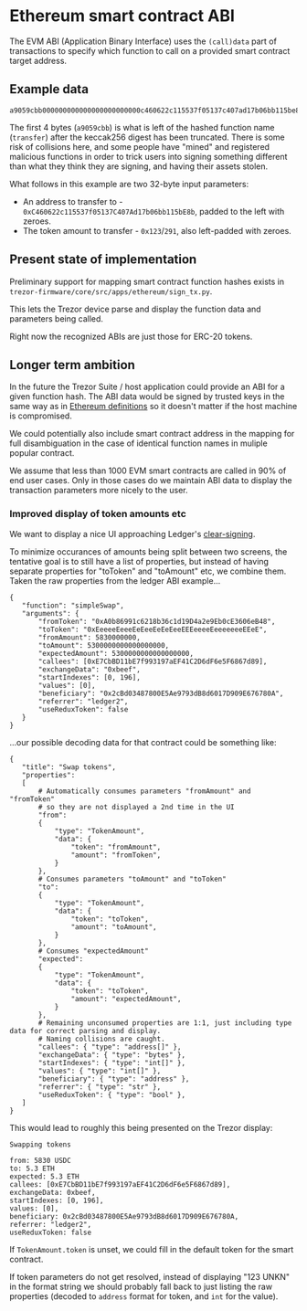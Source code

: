 # Ethereum smart contract ABI

The EVM ABI (Application Binary Interface) uses the `(call)data` part of transactions to specify which function to call on a provided smart contract target address.


## Example data

```
a9059cbb000000000000000000000000c460622c115537f05137c407ad17b06bb115be8b0000000000000000000000000000000000000000000000000000000000000123
```
The first 4 bytes (`a9059cbb`) is what is left of the hashed function name (`transfer`) after the keccak256 digest has been truncated. There is some risk of collisions here, and some people have "mined" and registered malicious functions in order to trick users into signing something different than what they think they are signing, and having their assets stolen.

What follows in this example are two 32-byte input parameters:
* An address to transfer to - `0xC460622c115537f05137C407Ad17b06bb115bE8b`, padded to the left with zeroes.
* The token amount to transfer - `0x123`/`291`, also left-padded with zeroes.


## Present state of implementation

Preliminary support for mapping smart contract function hashes exists in `trezor-firmware/core/src/apps/ethereum/sign_tx.py`.

This lets the Trezor device parse and display the function data and parameters being called.

Right now the recognized ABIs are just those for ERC-20 tokens.


## Longer term ambition

In the future the Trezor Suite / host application could provide an ABI for a given function hash. The ABI data would be signed by trusted keys in the same way as in [Ethereum definitions](ethereum-definitions.md) so it doesn't matter if the host machine is compromised.

We could potentially also include smart contract address in the mapping for full disambiguation in the case of identical function names in muliple popular contract.

We assume that less than 1000 EVM smart contracts are called in 90% of end user cases. Only in those cases do we maintain ABI data to display the transaction parameters more nicely to the user.


### Improved display of token amounts etc

We want to display a nice UI approaching Ledger's [clear-signing](https://blog.ledger.com/clear-sign-your-worries-away/).

To minimize occurances of amounts being split between two screens, the tentative goal is to still have a list of properties, but instead of having separate properties for "toToken" and "toAmount" etc, we combine them. Taken the raw properties from the ledger ABI example...
```
{
   "function": "simpleSwap",
   "arguments": {
       "fromToken": "0xA0b86991c6218b36c1d19D4a2e9Eb0cE3606eB48",
       "toToken": "0xEeeeeEeeeEeEeeEeEeEeeEEEeeeeEeeeeeeeEEeE",
       "fromAmount": 5830000000,
       "toAmount": 5300000000000000000,
       "expectedAmount": 5300000000000000000,
       "callees": [0xE7CbBD11bE7f993197aEF41C2D6dF6e5F6867d89],
       "exchangeData": "0xbeef",
       "startIndexes": [0, 196],
       "values": [0],
       "beneficiary": "0x2cBd03487800E5Ae9793dB8d6017D909E676780A",
       "referrer": "ledger2",
       "useReduxToken": false
   }
}
```

...our possible decoding data for that contract could be something like:
```
{
   "title": "Swap tokens",
   "properties":
   [
       # Automatically consumes parameters "fromAmount" and "fromToken"
       # so they are not displayed a 2nd time in the UI
       "from":
       {
           "type": "TokenAmount",
           "data": {
	           "token": "fromAmount",
	           "amount": "fromToken",
           }
       },
       # Consumes parameters "toAmount" and "toToken"
       "to":
       {
           "type": "TokenAmount",
           "data": {
	           "token": "toToken",
	           "amount": "toAmount",
           }
       },
       # Consumes "expectedAmount"
       "expected":
       {
           "type": "TokenAmount",
           "data": {
	           "token": "toToken",
	           "amount": "expectedAmount",
           }
       },
       # Remaining unconsumed properties are 1:1, just including type data for correct parsing and display.
       # Naming collisions are caught.
       "callees": { "type": "address[]" },
       "exchangeData": { "type": "bytes" },
       "startIndexes": { "type": "int[]" },
       "values": { "type": "int[]" },
       "beneficiary": { "type": "address" },
       "referrer": { "type": "str" },
       "useReduxToken": { "type": "bool" },
   ]
}
```

This would lead to roughly this being presented on the Trezor display:
```
Swapping tokens

from: 5830 USDC
to: 5.3 ETH
expected: 5.3 ETH
callees: [0xE7CbBD11bE7f993197aEF41C2D6dF6e5F6867d89],
exchangeData: 0xbeef,
startIndexes: [0, 196],
values: [0],
beneficiary: 0x2cBd03487800E5Ae9793dB8d6017D909E676780A,
referrer: "ledger2",
useReduxToken: false
```

If `TokenAmount.token` is unset, we could fill in the default token for the smart contract.

If token parameters do not get resolved, instead of displaying "123 UNKN" in the format string we should probably fall back to just listing the raw properties (decoded to `address` format for token, and `int` for the value).
